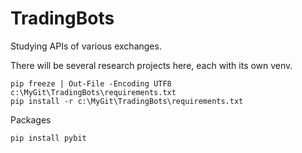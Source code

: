 # TradingBots
Studying APIs of various exchanges.  

There will be several research projects here, each with its own venv. 

```commandline
pip freeze | Out-File -Encoding UTF8 c:\MyGit\TradingBots\requirements.txt
pip install -r c:\MyGit\TradingBots\requirements.txt
```

Packages
```commandline
pip install pybit
```